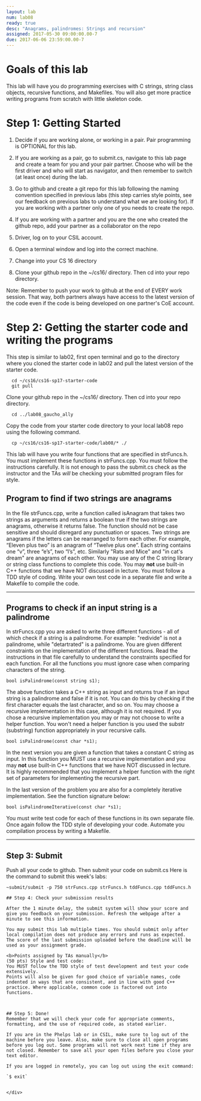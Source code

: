 ```yaml
---
layout: lab
num: lab08
ready: true
desc: "Anagrams, palindromes: Strings and recursion"
assigned: 2017-05-30 09:00:00.00-7
due: 2017-06-06 23:59:00.00-7
---
```

<div markdown="1">


# Goals of this lab
This lab will have you do programming exercises with C strings, string class objects, recursive functions, and Makefiles. You will also get more practice writing programs from scratch with little skeleton code.


# Step 1: Getting Started 

1. Decide if you are working alone, or working in a pair. Pair programming is OPTIONAL for this lab.

2. If you are working as a pair, go to submit.cs, navigate to this lab page and create a team for you and your pair partner.  Choose who will be the first driver and who will start as navigator, and then remember to switch (at least once) during the lab. 

3. Go to github and create a git repo for this lab following the naming convention specified in previous labs (this step carries style points, see our feedback on previous labs to understand what we are looking for). If you are working with a partner only one of you needs to create the repo.

4. If you are working with a partner and you are the one who created the github repo, add your partner as a collaborator on the repo


5. Driver, log on to your CSIL account.

6. Open a terminal window and log into the correct machine.

7. Change into your CS 16 directory

8. Clone your github repo in the ~/cs16/ directory. Then cd into your repo directory.

Note: Remember to push your work to github at the end of EVERY work session. That way, both partners always have access to the latest version of the code even if the code is being developed on one partner's CoE account.


# Step 2: Getting the starter code and writing the programs

This step is similar to lab02, first open terminal and go to the directory where you cloned the starter code in lab02 and pull the latest version of the starter code.

```
  cd ~/cs16/cs16-sp17-starter-code
  git pull
```
Clone your github repo in the ~/cs16/ directory. Then cd into your repo directory.
```
  cd ../lab08_gaucho_ally
```
Copy the code from your starter code directory to your local lab08 repo using the following command.

```
  cp ~/cs16/cs16-sp17-starter-code/lab08/* ./
```

This lab will have you write four functions that are specified in strFuncs.h. You must implement these functions in strFuncs.cpp. You must follow the instructions carefully. It is not enough to pass the submit.cs check as the instructor and the TAs *will* be checking your submitted program files for style. 



## Program to find if two strings are anagrams
 In the file strFuncs.cpp, write a function called isAnagram that takes two strings as arguments and returns a boolean true if the two strings are anagrams, otherwise it returns false. The function should not be case sensitive and should disregard any punctuation or spaces. Two strings are anagrams if the letters can be rearranged to form each other. For example, “Eleven plus two” is an anagram of “Twelve plus one”. Each string contains one “v”, three “e’s”, two “l’s”, etc. Similarly "Rats and Mice" and "in cat's dream" are anagrams of each other. You may use any of the C string library or string class functions to complete this code. You may **not** use built-in C++ functions that we have NOT discussed in lecture. You must follow a TDD style of coding. Write your own test code in a separate file and write a Makefile to compile the code.


---
## Programs to check if an input string is a palindrome

In strFuncs.cpp you are asked to write three different functions - all of which check if a string is a palindrome. For example: "redivide" is not a palindrome, while "detartrated" is a palindrome. You are given different constraints on the implementation of the different functions. Read the instructions in that file carefully to understand the constraints specified for each function. For all the functions you must ignore case when comparing characters of the string.

```
bool isPalindrome(const string s1);
```
The above function takes a C++ string as input and returns true if an input string is a palindrome and false if it is not. You can do this by checking if the first character equals the last character, and so on. You may choose a recursive implementation in this case, although it is not required. If you chose a recursive implementation you may or may not choose to write a helper function. You won't need a helper function is you used the substr (substring) function appropriately in your recursive calls.

```
bool isPalindrome(const char *s1);
```
In the next version you are given a function that takes a constant C string as input. In this function you MUST use a recursive implementation and you may **not** use built-in C++ functions that we have NOT discussed in lecture. It is highly recommended that you implement a helper function with the right set of parameters for implementing the recursive part.
 

In the last version of the problem you are also for a completely iterative implementation. See the function signature below:

```
bool isPalindromeIterative(const char *s1);
```

You must write test code for each of these functions in its own separate file. Once again follow the TDD style of developing your code. Automate you compilation process by writing a Makefile.

---


## Step 3: Submit

Push all your code to github. Then submit your code on submit.cs
Here is the command to submit this week's labs:

```
~submit/submit -p 750 strFuncs.cpp strFuncs.h tddFuncs.cpp tddFuncs.h

## Step 4: Check your submission results

After the 1 minute delay, the submit system will show your score and give you feedback on your submission. Refresh the webpage after a minute to see this information.

You may submit this lab multiple times. You should submit only after local compilation does not produce any errors and runs as expected. The score of the last submission uploaded before the deadline will be used as your assignment grade.

<b>Points assigned by TAs manually</b>
(50 pts) Style and test code:
You MUST follow the TDD style of test development and test your code extensively. 
Points will also be given for good choice of variable names, code indented in ways that are consistent, and in line with good C++ practice. Where applicable, common code is factored out into functions.



## Step 5: Done!
Remember that we will check your code for appropriate comments, formatting, and the use of required code, as stated earlier.

If you are in the Phelps lab or in CSIL, make sure to log out of the machine before you leave. Also, make sure to close all open programs before you log out. Some programs will not work next time if they are not closed. Remember to save all your open files before you close your text editor.

If you are logged in remotely, you can log out using the exit command:

`$ exit`


</div>
